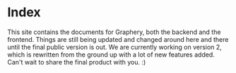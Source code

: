# Index

This site contains the documents for Graphery, both the backend and the frontend. Things are still being updated and changed around here and there until the final public version is out. We are currently working on version 2, which is rewritten from the ground up with a lot of new features added. Can't wait to share the final product with you. :)
